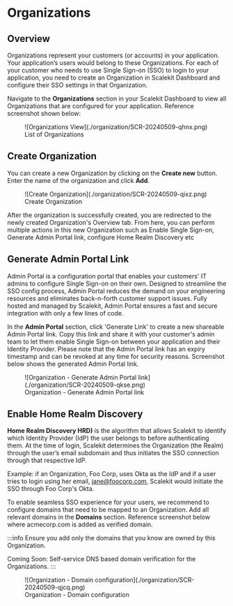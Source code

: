 # Organizations

## Overview
Organizations represent your customers (or accounts) in your application. Your application’s users would belong to these Organizations. For each of your customer who needs to use Single Sign-on (SSO) to login to your application, you need to create an Organization in Scalekit Dashboard and configure their SSO settings in that Organization.

Navigate to the **Organizations** section in your Scalekit Dashboard to view all Organizations that are configured for your application. Reference screenshot shown below:

<figure>![Organizations View](./organization/SCR-20240509-qhnx.png)
<figcaption>List of Organizations</figcaption></figure>

## Create Organization
You can create a new Organization by clicking on the **Create new** button. Enter the name of the organization and click **Add**.

<figure>![Create Organization](./organization/SCR-20240509-qixz.png)
<figcaption>Create Organization</figcaption></figure>

After the organization is successfully created, you are redirected to the newly created Organization's Overview tab. From here, you can perform multiple actions in this new Organization such as Enable Single Sign-on, Generate Admin Portal link, configure Home Realm Discovery etc

## Generate Admin Portal Link
Admin Portal is a configuration portal that enables your customers' IT admins to configure Single Sign-on on their own. Designed to streamline the SSO config process, Admin Portal reduces the demand on your engineering resources and eliminates back-n-forth customer support issues. Fully hosted and managed by Scalekit, Admin Portal ensures a fast and secure integration with only a few lines of code.

In the **Admin Portal** section, click 'Generate Link' to create a new shareable Admin Portal link. Copy this link and share it with your customer's admin team to let them enable Single Sign-on between your application and their Identity Provider. Please note that the Admin Portal link has an expiry timestamp and can be revoked at any time for security reasons. Screenshot below shows the generated Admin Portal link.

<figure>![Organization - Generate Admin Portal link](./organization/SCR-20240509-qkse.png)
<figcaption>Organization - Generate Admin Portal link</figcaption></figure>


## Enable Home Realm Discovery
**Home Realm Discovery HRD)** is the algorithm that allows Scalekit to identify which Identity Provider (IdP) the user belongs to before authenticating them. At the time of login, Scalekit determines the Organization (the Realm) through the user’s email subdomain and thus initiates the SSO connection through that respective IdP. 

Example: if an Organization, Foo Corp, uses Okta as the IdP and if a user tries to login using her email, jane@foocorp.com, Scalekit would initiate the SSO through Foo Corp's Okta. 

To enable seamless SSO experience for your users, we recommend to configure domains that need to be mapped to an Organization. Add all relevant domains in the **Domains** section. Reference screenshot below where acmecorp.com is added as verified domain.

:::info
Ensure you add only the domains that you know are owned by this Organization. 

Coming Soon: Self-service DNS based domain verification for the Organizations.
:::

<figure>![Organization - Domain configuration](./organization/SCR-20240509-qjcq.png)
<figcaption>Organization - Domain configuration</figcaption></figure>
